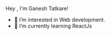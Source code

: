 Hey , I'm Ganesh Tatkare!

- 👀 I’m interested in Web development.
- 🌱 I’m currently learning ReactJs

<!---
ganesh-tatkare/ganesh-tatkare is a ✨ special ✨ repository because its `README.md` (this file) appears on your GitHub profile.
You can click the Preview link to take a look at your changes.
--->
